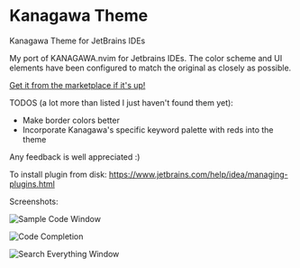 # Kanagawa Theme
Kanagawa Theme for JetBrains IDEs

My port of KANAGAWA.nvim for Jetbrains IDEs. The color scheme and UI elements have been configured to match the original as closely as possible.

[Get it from the marketplace if it's up!](https://plugins.jetbrains.com/plugin/19539-kanagawa-theme)

TODOS (a lot more than listed I just haven't found them yet):

- Make border colors better
- Incorporate Kanagawa's specific keyword palette with reds into the theme

Any feedback is well appreciated :)

To install plugin from disk:
https://www.jetbrains.com/help/idea/managing-plugins.html

Screenshots:

![Sample Code Window](https://github.com/frykher/jetbrains-kanagawa-theme/raw/master/screenshots/Screenshot%202022-07-15%20215122.png)

![Code Completion](https://github.com/frykher/jetbrains-kanagawa-theme/raw/master/screenshots/Screenshot%202022-07-15%20215614.png)

![Search Everything Window](https://github.com/frykher/jetbrains-kanagawa-theme/raw/master/screenshots/Screenshot%202022-07-15%20215657.png)

